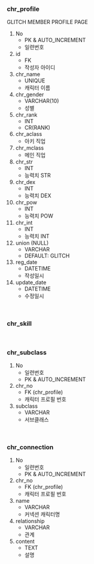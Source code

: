 ### chr_profile
GLITCH MEMBER PROFILE PAGE
1. No
    - PK & AUTO_INCREMENT
    - 일련번호
1. id
    - FK
    - 작성자 아이디
1. chr_name
    - UNIQUE
    - 캐릭터 이름
1. chr_gender
    - VARCHAR(10)
    - 성별
1. chr_rank
    - INT
    - CR(RANK)
1. chr_aclass
    - 아키 직업
1. chr_mclass
    - 메인 직업
1. chr_str
    - INT
    - 능력치 STR
1. chr_dex
    - INT
    - 능력치 DEX
1. chr_pow
    - INT
    - 능력치 POW
1. chr_int
    - INT
    - 능력치 INT
1. union (NULL)
    - VARCHAR
    - DEFAULT: GLITCH
1. reg_date
    - DATETIME
    - 작성일시
1. update_date
    - DATETIME
    - 수정일시

<br/>

### chr_skill

<br/>

### chr_subclass
1. No
    - 일련번호
    - PK & AUTO_INCREMENT
1. chr_no
    - FK (chr_profile)
    - 캐릭터 프로필 번호
1. subclass
    - VARCHAR
    - 서브클래스

<br/>

### chr_connection
1. No
    - 일련번호
    - PK & AUTO_INCREMENT
1. chr_no
    - FK (chr_profile)
    - 캐릭터 프로필 번호
1. name
    - VARCHAR
    - 커넥션 캐릭터명
1. relationship
    - VARCHAR
    - 관계
1. content
    - TEXT
    - 설명